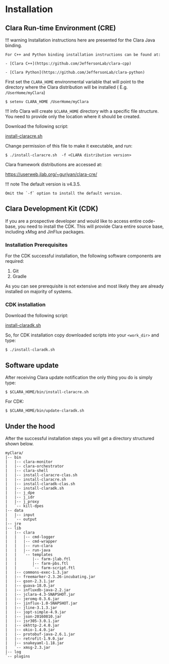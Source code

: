 # Installation

## Clara Run-time Environment (CRE)

!!! warning
    Installation instructions here are presented for the Clara Java binding.

    For C++ and Python binding installation instructions can be found at:

    - [Clara C++](https://github.com/JeffersonLab/clara-cpp)

    - [Clara Python](https://github.com/JeffersonLab/clara-python)

First set the `CLARA_HOME` environmental variable that will point
to the directory where the Clara distribution will be installed
( E.g. `/UserHome/myClara`)

```
$ setenv CLARA_HOME /UserHome/myClara
```

!!! info
    Clara will create `$CLARA_HOME` directory with a specific file structure.
    You need to provide only the location where it should be created.

Download the following script:

<a href="../../_downloads/install-claracre.sh"><i class="fa fa-download"></i> install-claracre.sh</a>

Change permission of this file to make it executable, and run:

```
$ ./install-claracre.sh  -f <CLARA distribution version>
```

Clara framework distributions are accessed at:

<https://userweb.jlab.org/~gurjyan/clara-cre/>

!!! note
    The default version is v4.3.5.

    Omit the `-f` option to install the default version.

## Clara Development Kit (CDK)

If you are a prospective developer and would like to access entire code-base, you need to install the CDK.
This will provide Clara entire source base, including xMsg and JinFlux packages.

### Installation Prerequisites

For the CDK successful installation,
the following software components are required:

1.  Git
2.  Gradle

As you can see prerequisite is not extensive
and most likely they are already installed on majority of systems.

### CDK installation

Download the following script:

<a href="../../_downloads/install-claradk.sh"><i class="fa fa-download"></i> install-claradk.sh</a>

So, for CDK installation copy downloaded scripts into your `<work_dir>` and type:

```
$ ./install-claradk.sh
```

## Software update

After receiving Clara update notification
the only thing you do is simply type:

```
$ $CLARA_HOME/bin/install-claracre.sh
```

For CDK:

```
$ $CLARA_HOME/bin/update-claradk.sh
```

## Under the hood

After the successful installation steps you will get a directory structured
shown below.

```
myClara/
|-- bin
|   |-- clara-monitor
|   |-- clara-orchestrator
|   |-- clara-shell
|   |-- install-claracre-clas.sh
|   |-- install-claracre.sh
|   |-- install-claradk-clas.sh
|   |-- install-claradk.sh
|   |-- j_dpe
|   |-- j_idr
|   |-- j_proxy
|   `-- kill-dpes
|-- data
|   |-- input
|   `-- output
|-- jre
|-- lib
|   |-- clara
|   |   |-- cmd-logger
|   |   |-- cmd-wrapper
|   |   |-- run-clara
|   |   |-- run-java
|   |   `-- templates
|   |       |-- farm-jlab.ftl
|   |       |-- farm-pbs.ftl
|   |       `-- farm-script.ftl
|   |-- commons-exec-1.3.jar
|   |-- freemarker-2.3.26-incubating.jar
|   |-- gson-2.3.1.jar
|   |-- guava-18.0.jar
|   |-- influxdb-java-2.2.jar
|   |-- jclara-4.3-SNAPSHOT.jar
|   |-- jeromq-0.3.6.jar
|   |-- jinflux-1.0-SNAPSHOT.jar
|   |-- jline-3.1.3.jar
|   |-- jopt-simple-4.9.jar
|   |-- json-20160810.jar
|   |-- jsr305-3.0.1.jar
|   |-- okhttp-2.4.0.jar
|   |-- okio-1.4.0.jar
|   |-- protobuf-java-2.6.1.jar
|   |-- retrofit-1.9.0.jar
|   |-- snakeyaml-1.18.jar
|   `-- xmsg-2.3.jar
|-- log
`-- plugins
```
